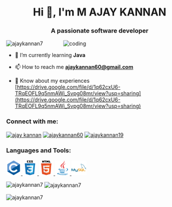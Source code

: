 
<h1 align="center">Hi 👋, I'm M AJAY KANNAN</h1>
<h3 align="center">A passionate software developer</h3>

<img align="right" alt="coding" width="350" src="https://www.chawtechsolutions.com/wp-content/uploads/2019/03/developer-dribbble.gif">

<p align="left"> <img src="https://komarev.com/ghpvc/?username=ajaykannan7&label=Profile%20views&color=0e75b6&style=flat" alt="ajaykannan7" /> </p>



- 🌱 I’m currently learning **Java**

- 📫 How to reach me **ajaykannan60@gmail.com**

- 📄 Know about my experiences [https://drive.google.com/file/d/1q62cxU6-TRqEOFL9q5nmAWi_Svpg08mr/view?usp=sharing](https://drive.google.com/file/d/1q62cxU6-TRqEOFL9q5nmAWi_Svpg08mr/view?usp=sharing)

<h3 align="left">Connect with me:</h3>
<p align="left">
<a href="https://linkedin.com/in/ajay kannan" target="blank"><img align="center" src="https://raw.githubusercontent.com/rahuldkjain/github-profile-readme-generator/master/src/images/icons/Social/linked-in-alt.svg" alt="ajay kannan" height="30" width="40" /></a>
<a href="https://instagram.com/ajaykannan60" target="blank"><img align="center" src="https://raw.githubusercontent.com/rahuldkjain/github-profile-readme-generator/master/src/images/icons/Social/instagram.svg" alt="ajaykannan60" height="30" width="40" /></a>
<a href="https://www.youtube.com/c/ajaykannan19" target="blank"><img align="center" src="https://raw.githubusercontent.com/rahuldkjain/github-profile-readme-generator/master/src/images/icons/Social/youtube.svg" alt="ajaykannan19" height="30" width="40" /></a>
</p>

<h3 align="left">Languages and Tools:</h3>
<p align="left"> <a href="https://www.cprogramming.com/" target="_blank" rel="noreferrer"> <img src="https://raw.githubusercontent.com/devicons/devicon/master/icons/c/c-original.svg" alt="c" width="40" height="40"/> </a> <a href="https://www.w3schools.com/css/" target="_blank" rel="noreferrer"> <img src="https://raw.githubusercontent.com/devicons/devicon/master/icons/css3/css3-original-wordmark.svg" alt="css3" width="40" height="40"/> </a> <a href="https://www.w3.org/html/" target="_blank" rel="noreferrer"> <img src="https://raw.githubusercontent.com/devicons/devicon/master/icons/html5/html5-original-wordmark.svg" alt="html5" width="40" height="40"/> </a> <a href="https://www.java.com" target="_blank" rel="noreferrer"> <img src="https://raw.githubusercontent.com/devicons/devicon/master/icons/java/java-original.svg" alt="java" width="40" height="40"/> </a> <a href="https://www.mysql.com/" target="_blank" rel="noreferrer"> <img src="https://raw.githubusercontent.com/devicons/devicon/master/icons/mysql/mysql-original-wordmark.svg" alt="mysql" width="40" height="40"/> </a> </p>

<p><img align="left" src="https://github-readme-stats.vercel.app/api/top-langs?username=ajaykannan7&show_icons=true&locale=en&layout=compact" alt="ajaykannan7" /></p>

<p>&nbsp;<img align="center" src="https://github-readme-stats.vercel.app/api?username=ajaykannan7&show_icons=true&locale=en" alt="ajaykannan7" /></p>

<p><img align="center" src="https://github-readme-streak-stats.herokuapp.com/?user=ajaykannan7&" alt="ajaykannan7" /></p>
